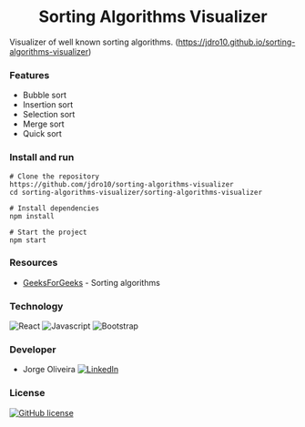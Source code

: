 <h1 align="center">Sorting Algorithms Visualizer</h1>

Visualizer of well known sorting algorithms. (https://jdro10.github.io/sorting-algorithms-visualizer)

### Features
* Bubble sort
* Insertion sort
* Selection sort
* Merge sort
* Quick sort

### Install and run
```
# Clone the repository
https://github.com/jdro10/sorting-algorithms-visualizer
cd sorting-algorithms-visualizer/sorting-algorithms-visualizer

# Install dependencies
npm install

# Start the project
npm start
```
### Resources
* [GeeksForGeeks](https://www.geeksforgeeks.org/sorting-algorithms/) - Sorting algorithms


### Technology 

![React](https://img.shields.io/badge/React-20232A?style=for-the-badge&logo=react&logoColor=61DAFB)
![Javascript](https://img.shields.io/badge/JavaScript-F7DF1E?style=for-the-badge&logo=javascript&logoColor=black)
![Bootstrap](https://img.shields.io/badge/Bootstrap-563D7C?style=for-the-badge&logo=bootstrap&logoColor=white)

### Developer

* Jorge Oliveira 
[![LinkedIn](https://img.shields.io/badge/LinkedIn-0077B5?style=for-the-badge&logo=linkedin&logoColor=white)](https://www.linkedin.com/in/jorgedroliveira10/)
</div>


### License
 [![GitHub license](https://img.shields.io/github/license/jdro10/f1-data.svg)](https://github.com/jdro10/sorting-algorithms-visualizer/blob/master/LICENSE)

